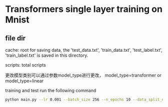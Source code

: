 # Transformers single layer training on Mnist

## file dir

cache: root for saving data, the 'test_data.txt', 'train_data.txt', 'test_label.txt', 'train_label.txt' is saved in this directory.

scripts: total scripts

更改模型类别可以通过参数model_type进行更改， model_type=transformer or model_type=linear

training and test run the following command
```bash
python main.py --lr 0.001 --batch_size 256 --n_epochs 10 --data_split_dim 4 --data_dimension 8 --n_heads 1 --model_type transformer --gama_scale 0.001
```



